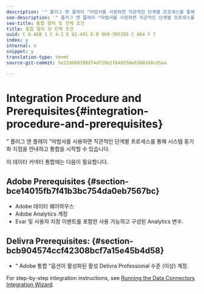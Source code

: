```yaml
---
description: '" 플러그 앤 플레이 "마법사를 사용하면 직관적인 단계별 프로세스를 통해 시스템 동기화 지점을 안내하고 통합을 시작할 수 있습니다.'
seo-description: '" 플러그 앤 플레이 "마법사를 사용하면 직관적인 단계별 프로세스를 통해 시스템 동기화 지점을 안내하고 통합을 시작할 수 있습니다.'
seo-title: 통합 절차 및 전제 조건
title: 통합 절차 및 전제 조건
uuid: C 6 AEB 1 C 4-2 E 82-491 E-B 969-305205 C 864 F 7
index: y
internal: n
snippet: y
translation-type: tm+mt
source-git-commit: 5e22d080398d74df29b1f849258e6500168cd5aa

---
```



# Integration Procedure and Prerequisites{#integration-procedure-and-prerequisites}

" 플러그 앤 플레이 "마법사를 사용하면 직관적인 단계별 프로세스를 통해 시스템 동기화 지점을 안내하고 통합을 시작할 수 있습니다.

이 데이터 커넥터 통합에는 다음이 필요합니다.

## Adobe Prerequisites {#section-bce14015fb7f41b3bc754da0eb7567bc}

* Adobe 데이터 웨어하우스
* Adobe Analytics 계정
* Evar 및 사용자 지정 이벤트를 포함한 사용 가능하고 구성된 Analytics 변수.

## Delivra Prerequisites: {#section-bcb904574ccf42308bcf7a15e45b4d58}

* " Adobe 통합 "옵션이 활성화된 활성 Delivra Professional 수준 (이상) 계정.

For step-by-step integration instructions, see [Running the Data Connectors Integration Wizard](../delivra-integration-overview/t-delivra-running-the-genesis-integration-wizard.md#task-72b844fe0f7a44d9acf3eb8f9f7ecb5a).
